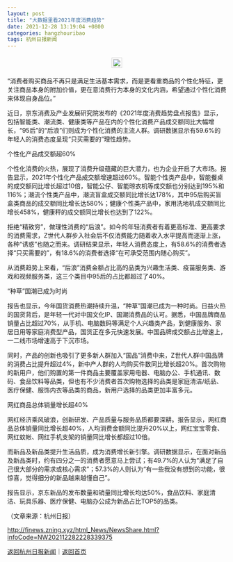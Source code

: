 ```yaml
---
layout: post
title: "大数据里看2021年度消费趋势"
date: 2021-12-28 13:19:04 +0800
categories: hangzhouribao
tags: 杭州日报新闻
---
```

<center><img src="https://dfscdn.dfcfw.com/download/D24842701558969938303.jpg" style="border:#d1d1d1 1px solid;padding:3px;margin:5px 0;" /></center><p>“消费者购买商品不再只是满足生活基本需求，而是更看重商品的个性化特征，更关注商品本身的附加价值，更在意消费行为本身的文化内涵，希望通过个性化消费来体现自身品位。”</p>
 <p>近日，京东消费及产业发展研究院发布的《2021年度消费趋势盘点报告》显示，包括智能类、潮流类、健康类等产品在内的个性化消费产品成交额同比大幅增长，“95后”的“后浪”们则成为个性化消费的主流人群。调研数据显示有59.6%的年轻人的消费态度呈现“只买需要的”理性趋势。</p>
 <p>个性化产品成交额超60%</p>
 <p>个性化消费的火热，展现了消费升级蕴藏的巨大潜力，也为企业开启了大市场。报告显示，2021年个性化产品成交额增速超过60%。智能个性类产品中，智能餐桌的成交额同比增长超过10倍，智能公仔、智能晾衣机等成交额也分别达到195%和116%；潮流个性类产品中，潮流盲盒成交额同比增长达178%，其中95后购买盲盒类商品的成交额同比增长达580%；健康个性类产品中，家用洗地机成交额同比增长458%，健康秤的成交额同比增长也达到了122%。</p>
 <p>拒绝“精致穷”，做理性消费的“后浪”。如今的年轻消费者有着更高标准、更高要求的消费需求，Z世代人群步入社会后不仅消费能力随着收入水平提高而逐渐上涨，各种“诱惑”也随之而来。调研结果显示，年轻人消费态度上，有58.6%的消费者选择“只买需要的”，有18.6%的消费者选择“在可承受范围内随心购买”。</p>
 <p>从消费趋势上来看，“后浪”消费金额占比高的品类为兴趣生活类、疫苗服务类、游戏和视频服务类，这三个类目中95后的占比都超过了40%。</p>
 <p>“种草”国潮已成为时尚</p>
 <p>报告也显示，今年国货消费热潮持续升温，“种草”国潮已成为一种时尚。日益火热的国货背后，是年轻一代对中国文化IP、国潮消费品的认可。据悉，中国品牌商品销量占比超过70%，从手机、电脑数码等满足个人兴趣类产品，到健康服务、家居日用等家庭消费型产品，国货正在多元快速发展。中国品牌成交额占比增速上，一二线市场增速高于下沉市场。</p>
 <p>同时，产品的创新也吸引了更多新人群加入“国品”消费中来，Z世代人群中国品牌的消费占比提升超过4%，新中产人群的人均购买件数同比增长超20%。首次购物的新用户，他们购置的第一件商品主要覆盖家用电器、电脑办公、手机通讯、数码、食品饮料等品类，但也有不少消费者首次购物选择的品类是家庭清洁/纸品、医疗保健、服饰内衣等品类的商品，新用户选择的品类更加丰富多元。</p>
 <p>网红商品总体销量增长超40%</p>
 <p>网红经济乘风破浪，创新研发、产品质量与服务品质都要深耕。报告显示，网红商品总体销量同比增长超40%，人均消费金额同比提升20%以上，网红宝宝零食、网红蚊帐、网红手机支架的销量同比增长都超过10倍。</p>
 <p>而新品及新品类提升生活品质，成为消费增长新引擎。调研数据显示，在面对新品及新品类时，约有四分之一的消费者愿意马上尝试；有49.7%的人认为“满足了自己很大部分的需求或核心需求”；57.3%的人则认为“有一些我没有想到的功能，很惊喜，觉得细分的新品越来越懂自己”。</p>
 <p>报告显示，京东新品的发布数量和销量同比增长均达50%，食品饮料、家庭清洁、玩具乐器、医疗保健、电脑办公成为新品占比TOP5的品类。</p><p class="em_media">（文章来源：杭州日报）</p>

<http://finews.zning.xyz/html_News/NewsShare.html?infoCode=NW202112282228339375>

[返回杭州日报新闻](//finews.withounder.com/category/hangzhouribao.html)｜[返回首页](//finews.withounder.com/)